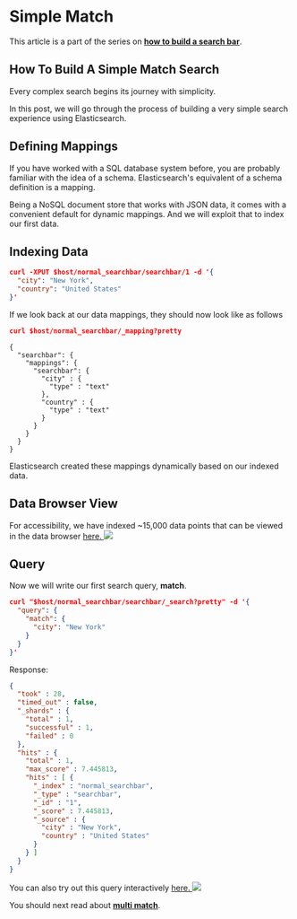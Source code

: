 # Simple Match

This article is a part of the series on [**how to build a search bar**](https://appbaseio.gitbooks.io/esc/content/searchbar/introduction.html).

## How To Build A Simple Match Search

Every complex search begins its journey with simplicity.

In this post, we will go through the process of building a very simple search experience using Elasticsearch.

## Defining Mappings

If you have worked with a SQL database system before, you are probably familiar with the idea of a schema. Elasticsearch's equivalent of a schema definition is a mapping.

Being a NoSQL document store that works with JSON data, it comes with a convenient default for dynamic mappings. And we will exploit that to index our first data.

## Indexing Data

```json
curl -XPUT $host/normal_searchbar/searchbar/1 -d '{
  "city": "New York",
  "country": "United States"
}'
```

If we look back at our data mappings, they should now look like as follows

```json
curl $host/normal_searchbar/_mapping?pretty
```

```
{
  "searchbar": {
    "mappings": {
      "searchbar": {
        "city" : {
          "type" : "text"
        },
        "country" : {
          "type" : "text"
        }
      }
    }
  }
}
```

Elasticsearch created these mappings dynamically based on our indexed data.

## Data Browser View

For accessibility, we have indexed ~15,000 data points that can be viewed in the data browser [here. ![](https://i.imgur.com/gCu8brp.png)](https://opensource.appbase.io/dejavu/live/#?input_state=XQAAAALvAAAAAAAAAAA9iIqnY-B2BnTZGEQz6wkFslF8ZMg7A6kGLFGPADbJVmb5ysVqinQQuiFLkb4deUgCDkj3Ca7c1o_y8XA0-MkniaJtriPLcO0sOs-he9RgZSsY1-Dj7M1oUHcSMXEdlL__k05smSCpzBnTIbIxXMyoFoHyy8Z_g-Ku8eQnTdtXdsrQgMg_wmz9OmY-26TdzjLWp-v2Wf1WiRDeMXYvBl1QvLH_j_iLGk7AkFU5rmsqyCR3BmLVt2baZT9KRDsA_8PvEAA&editable=false)

## Query

Now we will write our first search query, **match**.

```json
curl "$host/normal_searchbar/searchbar/_search?pretty" -d '{
  "query": {
    "match": {
      "city": "New York"
    }
  }
}'
```



Response:
```json
{
  "took" : 28,
  "timed_out" : false,
  "_shards" : {
    "total" : 1,
    "successful" : 1,
    "failed" : 0
  },
  "hits" : {
    "total" : 1,
    "max_score" : 7.445813,
    "hits" : [ {
      "_index" : "normal_searchbar",
      "_type" : "searchbar",
      "_id" : "1",
      "_score" : 7.445813,
      "_source" : {
        "city" : "New York",
        "country" : "United States"
      }
    } ]
  }
}
```

You can also try out this query interactively  [here. ![](https://i.imgur.com/Z4Vt76n.png)](https://opensource.appbase.io/mirage/#?input_state=XQAAAAJeBQAAAAAAAAA9iIhnNAWbsswtYjeQNZkpzQK4_mOzUeDpWmIMRwpW8tLJEeyKCwoHzPOkL9M0KdbHLZtMVPxIPMlh7YYAQinNjBTPX006UGzGERYNqNYjacxklVFkEoKyx2zaubRUqhqxScMG9gD-h7bDyj7ZQ6VU2Kj2rkJ1mds7BRVYkDfAHTEbtNa5GW20cp1fus1prbJbNXISvUEQNnPsDOsiH93N8mrqk4ZUuFt9U-a6lycH_ep550RD_dqNp8O-_A9qC47n_yrU_BAyybWtYEqbqRubgwH5baTC-QR8cqtVNANksc4-2BgClNbtmRec6DIggUIQApnQW6Ka43GNQq1VJspFdL6BLiepaIvHsDim4UET7rm6-S-XBuAgmxwXg3uRZWbHsh2dXJc7OFlkkJ5ya2vtztZPA8jbWub8fNumuGGaas26ulK15v1eC6OvUVIizE6-4gA5Hf2VtlzBtduJrH6OUSJpSwOEThH8-2BKVYsJC11RK1IZz_CfkD1pl9s6Krlk6IjK2dlIIoqFy3S5dN5Z77hoOOVGDCTlDFL450xutJaPdENBxXQP4p98KwkK4Ph6fLGgTL7c5MY7Oqgd9P-tqeiPkaYCzZ9h4OQUqcxCn6MrWlo-g3XhMAmDaXD1N8VLhNAic0F2XkN1MLisvMMdHftDHr6zn96c6i4T_5fw9rw)

You should next read about [**multi match**](https://appbaseio.gitbooks.io/esc/content/searchbar/multi-match.html).

